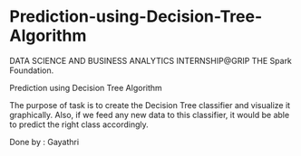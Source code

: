# Prediction-using-Decision-Tree-Algorithm
DATA SCIENCE AND BUSINESS ANALYTICS INTERNSHIP@GRIP THE Spark Foundation.

Prediction using Decision Tree Algorithm 

The purpose of task is to create the Decision Tree classifier and visualize it graphically.  Also, if we feed any new data to this classifier, it would be able to predict the right class accordingly.


Done by : Gayathri

